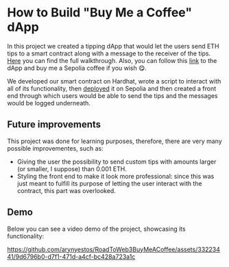 # How to Build "Buy Me a Coffee" dApp

In this project we created a tipping dApp that would let the users send ETH tips to a smart contract along with a message to the receiver of the tips. [Here](https://docs.alchemy.com/docs/how-to-build-buy-me-a-coffee-defi-dapp) you can find the full walkthrough. Also, you can follow this [link](https://buymeacoffee-solidity-defi-tipping-app.arynyestos.repl.co/) to the dApp and buy me a Sepolia coffee if you wish 😋.

We developed our smart contract on Hardhat, wrote a script to interact with all of its functionality, then [deployed](https://sepolia.etherscan.io/address/0x1B536fd1F1D7DC8C93a891A67E6B91F953c3dFba) it on Sepolia and then created a front end through which users would be able to send the tips and the messages would be logged underneath.

## Future improvements

This project was done for learning purposes, therefore, there are very many possible improvementes, such as:
- Giving the user the possibility to send custom tips with amounts larger (or smaller, I suppose) than 0.001 ETH.
- Styling the front end to make it look more professional: since this was just meant to fulfill its purpose of letting the user interact with the contract, this part was overlooked.

## Demo

Below you can see a video demo of the project, showcasing its functionality:

https://github.com/arynyestos/RoadToWeb3BuyMeACoffee/assets/33223441/9d6796b0-d7f1-471d-a4cf-bc428a723a1c

